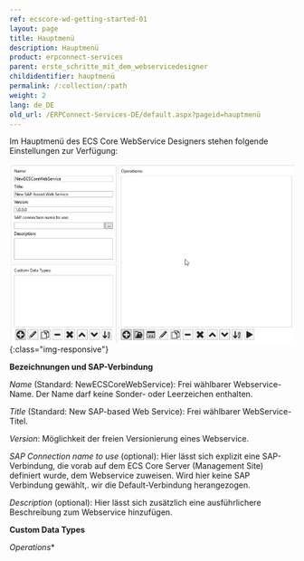 ```yaml
---
ref: ecscore-wd-getting-started-01
layout: page
title: Hauptmenü
description: Hauptmenü
product: erpconnect-services
parent: erste_schritte_mit_dem_webservicedesigner
childidentifier: hauptmenü
permalink: /:collection/:path
weight: 2
lang: de_DE
old_url: /ERPConnect-Services-DE/default.aspx?pageid=hauptmenü
---
```


Im Hauptmenü des ECS Core WebService Designers stehen folgende Einstellungen zur Verfügung:

![WSD-15](/img/content/ecscore-wsd_15.jpg){:class="img-responsive"}

**Bezeichnungen und SAP-Verbindung**

*Name* (Standard: NewECSCoreWebService): Frei wählbarer Webservice-Name. Der Name darf keine Sonder- oder Leerzeichen enthalten.

*Title* (Standard: New SAP-based Web Service): Frei wählbarer WebService-Titel. 

*Version*: Möglichkeit der freien Versionierung eines Webservice.

*SAP Connection name to use* (optional): Hier lässt sich explizit eine SAP-Verbindung, die vorab auf dem ECS Core Server (Management Site) definiert wurde, dem Webservice zuweisen. Wird hier keine SAP Verbindung gewählt,. wir die Default-Verbindung herangezogen.   

*Description* (optional): Hier lässt sich zusätzlich eine ausführlichere Beschreibung zum Webservice hinzufügen.

**Custom Data Types**


*Operations**  

       

  